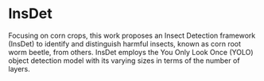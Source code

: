 # InsDet
Focusing on corn crops, this work proposes an Insect Detection framework (InsDet) to identify and distinguish harmful insects, known as corn root worm beetle, from others. InsDet employs the You Only Look Once (YOLO) object detection model with its varying sizes in terms of the number of layers.

